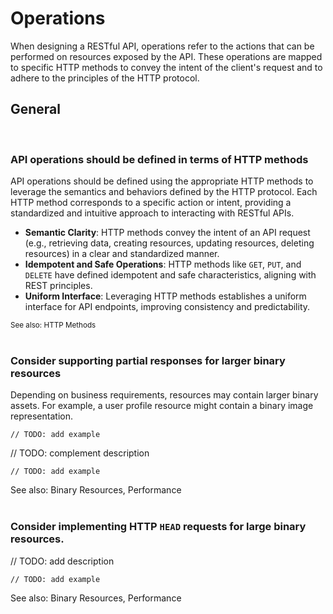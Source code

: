 # Operations
When designing a RESTful API, operations refer to the actions that can be performed on resources exposed by the API. These
operations are mapped to specific HTTP methods to convey the intent of the client's request and to adhere to the principles
of the HTTP protocol.
<br>

## General
<br>


### API operations should be defined in terms of HTTP methods

API operations should be defined using the appropriate HTTP methods to leverage the semantics and behaviors defined
by the HTTP protocol. Each HTTP method corresponds to a specific action or intent, providing a standardized and 
intuitive approach to interacting with RESTful APIs.

- **Semantic Clarity**: HTTP methods convey the intent of an API request (e.g., retrieving data, creating resources, updating resources, deleting resources) in a clear and standardized manner.
- **Idempotent and Safe Operations**: HTTP methods like `GET`, `PUT`, and `DELETE` have defined idempotent and safe characteristics, aligning with REST principles.
- **Uniform Interface**: Leveraging HTTP methods establishes a uniform interface for API endpoints, improving consistency and predictability.

<sub>See also: HTTP Methods</sub>
<br><br>


### Consider supporting partial responses for larger binary resources

Depending on business requirements, resources may contain larger binary assets. For example, a user profile resource might contain a
binary image representation.

```http
// TODO: add example
```

// TODO: complement description

```http
// TODO: add example
```

See also: Binary Resources, Performance
<br><br>


### Consider implementing HTTP `HEAD` requests for large binary resources.

// TODO: add description

```http
// TODO: add example
```

See also: Binary Resources, Performance
<br><br>
